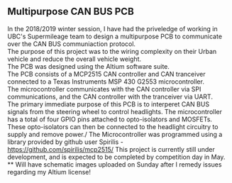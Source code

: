 ## Multipurpose CAN BUS PCB
In the 2018/2019 winter session, I have had the priveledge of working in UBC's Supermileage team to design a multipurpose PCB to
communicate over the CAN BUS communiaction protocol.\
The purpose of this project was to the wiring complexity on their Urban vehicle and reduce the overall vehicle weight.\
The PCB was designed using the Altium software suite.\
The PCB consists of a MCP2515 CAN controller and CAN tranceiver connected to a Texas Instruments MSP 430 G2553 microcontroller.\
The microcontroller communicates with the CAN controller via SPI communications, and the CAN controller with the tranceiver via UART.\
The primary immediate purpose of this PCB is to interperet CAN BUS signals from the steering wheel to control headlights.
The microcontroller has a total of four GPIO pins attached to opto-isolators and MOSFETs. 
These opto-isolators can then be connected to the headlight circuitry to supply and remove power./
The Microcontroller was programmed using a library provided by github user Spirilis - https://github.com/spirilis/mcp2515/
This project is currently still under development, and is expected to be completed by competition day in May.\
** Will have schematic images uploaded on Sunday after I remedy issues regarding my Altium license!
